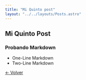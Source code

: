 ```yaml
---
title: "Mi Quinto post"
layout: "../../layouts/Posts.astro"
---
```

## Mi Quinto Post

### Probando Markdown

- One-Line Markdown
- Two-Line Markdown

[&larr; Volver](/posts)
